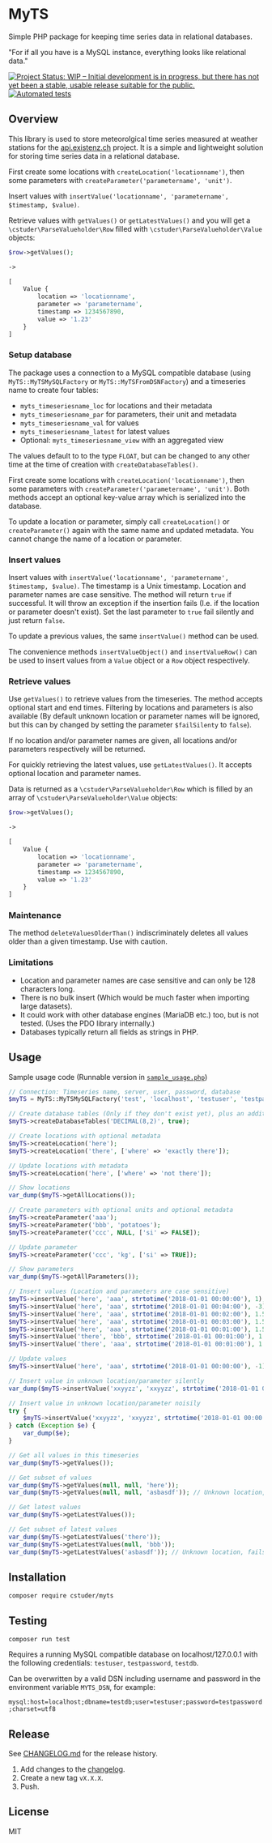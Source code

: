 # MyTS

Simple PHP package for keeping time series data in relational databases.

"For if all you have is a MySQL instance, everything looks like relational data."

[![Project Status: WIP – Initial development is in progress, but there has not yet been a stable, usable release suitable for the public.](https://www.repostatus.org/badges/latest/wip.svg)](https://www.repostatus.org/) [![Automated tests](https://github.com/cstuder/MyTS/actions/workflows/test.yml/badge.svg)](https://github.com/cstuder/MyTS/actions/workflows/test.yml)

## Overview

This library is used to store meteorolgical time series measured at weather stations for the [api.existenz.ch](https://api.existenz.ch) project. It is a simple and lightweight solution for storing time series data in a relational database.

First create some locations with `createLocation('locationname')`, then some parameters with `createParameter('parametername', 'unit')`.

Insert values with `insertValue('locationname', 'parametername', $timestamp, $value)`.

Retrieve values with `getValues()` or `getLatestValues()` and you will get a `\cstuder\ParseValueholder\Row` filled with `\cstuder\ParseValueholder\Value` objects:

```php
$row->getValues();

->

[
    Value {
        location => 'locationname',
        parameter => 'parametername',
        timestamp => 1234567890,
        value => '1.23'
    }
]
```

### Setup database

The package uses a connection to a MySQL compatible database (using `MyTS::MyTSMySQLFactory` or `MyTS::MyTSFromDSNFactory`) and a timeseries name to create four tables:

- `myts_timeseriesname_loc` for locations and their metadata
- `myts_timeseriesname_par` for parameters, their unit and metadata
- `myts_timeseriesname_val` for values
- `myts_timeseriesname_latest` for latest values
- Optional: `myts_timeseriesname_view` with an aggregated view

The values default to to the type `FLOAT`, but can be changed to any other time at the time of creation with `createDatabaseTables()`.

First create some locations with `createLocation('locationname')`, then some parameters with `createParameter('parametername', 'unit')`. Both methods accept an optional key-value array which is serialized into the database.

To update a location or parameter, simply call `createLocation()` or `createParameter()` again with the same name and updated metadata. You cannot change the name of a location or parameter.

### Insert values

Insert values with `insertValue('locationname', 'parametername', $timestamp, $value)`. The timestamp is a Unix timestamp. Location and parameter names are case sensitive. The method will return `true` if successful. It will throw an exception if the insertion fails (I.e. if the location or parameter doesn't exist). Set the last parameter to `true` fail silently and just return `false`.

To update a previous values, the same `insertValue()` method can be used.

The convenience methods `insertValueObject()` and `insertValueRow()` can be used to insert values from a `Value` object or a `Row` object respectively.

### Retrieve values

Use `getValues()` to retrieve values from the timeseries. The method accepts optional start and end times. Filtering by locations and parameters is also available (By default unknown location or parameter names will be ignored, but this can by changed by setting the parameter `$failSilenty` to `false`).

If no location and/or parameter names are given, all locations and/or parameters respectively will be returned.

For quickly retrieving the latest values, use `getLatestValues()`. It accepts optional location and parameter names.

Data is returned as a `\cstuder\ParseValueholder\Row` which is filled by an array of `\cstuder\ParseValueholder\Value` objects:

```php
$row->getValues();

->

[
    Value {
        location => 'locationname',
        parameter => 'parametername',
        timestamp => 1234567890,
        value => '1.23'
    }
]
```

### Maintenance

The method `deleteValuesOlderThan()` indiscriminately deletes all values older than a given timestamp. Use with caution.

### Limitations

- Location and parameter names are case sensitive and can only be 128 characters long.
- There is no bulk insert (Which would be much faster when importing large datasets).
- It could work with other database engines (MariaDB etc.) too, but is not tested. (Uses the PDO library internally.)
- Databases typically return all fields as strings in PHP.

## Usage

Sample usage code (Runnable version in [`sample_usage.php`](docs/sample_usage.php))

```php
// Connection: Timeseries name, server, user, password, database
$myTS = MyTS::MyTSMySQLFactory('test', 'localhost', 'testuser', 'testpassword', 'testdb');

// Create database tables (Only if they don't exist yet), plus an additional info view
$myTS->createDatabaseTables('DECIMAL(8,2)', true);

// Create locations with optional metadata
$myTS->createLocation('here');
$myTS->createLocation('there', ['where' => 'exactly there']);

// Update locations with metadata
$myTS->createLocation('here', ['where' => 'not there']);

// Show locations
var_dump($myTS->getAllLocations());

// Create parameters with optional units and optional metadata
$myTS->createParameter('aaa');
$myTS->createParameter('bbb', 'potatoes');
$myTS->createParameter('ccc', NULL, ['si' => FALSE]);

// Update parameter
$myTS->createParameter('ccc', 'kg', ['si' => TRUE]);

// Show parameters
var_dump($myTS->getAllParameters());

// Insert values (Location and parameters are case sensitive)
$myTS->insertValue('here', 'aaa', strtotime('2018-01-01 00:00:00'), 1);
$myTS->insertValue('here', 'aaa', strtotime('2018-01-01 00:04:00'), -3);
$myTS->insertValue('here', 'aaa', strtotime('2018-01-01 00:02:00'), 1.567);
$myTS->insertValue('here', 'aaa', strtotime('2018-01-01 00:03:00'), 1.56789);
$myTS->insertValue('here', 'aaa', strtotime('2018-01-01 00:01:00'), 1.5);
$myTS->insertValue('there', 'bbb', strtotime('2018-01-01 00:01:00'), 1.51);
$myTS->insertValue('there', 'aaa', strtotime('2018-01-01 00:01:00'), 1.49);

// Update values
$myTS->insertValue('here', 'aaa', strtotime('2018-01-01 00:00:00'), -1);

// Insert value in unknown location/parameter silently
var_dump($myTS->insertValue('xxyyzz', 'xxyyzz', strtotime('2018-01-01 00:00:00'), 1, true));

// Insert value in unknown location/parameter noisily
try {
    $myTS->insertValue('xxyyzz', 'xxyyzz', strtotime('2018-01-01 00:00:00'), 1, false);
} catch (Exception $e) {
    var_dump($e);
}

// Get all values in this timeseries
var_dump($myTS->getValues());

// Get subset of values
var_dump($myTS->getValues(null, null, 'here'));
var_dump($myTS->getValues(null, null, 'asbasdf')); // Unknown location, fails silently

// Get latest values
var_dump($myTS->getLatestValues());

// Get subset of latest values
var_dump($myTS->getLatestValues('there'));
var_dump($myTS->getLatestValues(null, 'bbb'));
var_dump($myTS->getLatestValues('asbasdf')); // Unknown location, fails silently
```

## Installation

`composer require cstuder/myts`

## Testing

`composer run test`

Requires a running MySQL compatible database on localhost/127.0.0.1 with the following credentials: `testuser`, `testpassword`, `testdb`.

Can be overwritten by a valid DSN including username and password in the environment variable `MYTS_DSN`, for example:

`mysql:host=localhost;dbname=testdb;user=testuser;password=testpassword;charset=utf8`

## Release

See [CHANGELOG.md](CHANGELOG.md) for the release history.

1. Add changes to the [changelog](CHANGELOG.md).
1. Create a new tag `vX.X.X`.
1. Push.

## License

MIT
